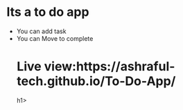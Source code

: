 <h1>Its a to do app</h1>
<ul>
  <li>You can add task</li>
  <li>You can Move to complete</li>

  <h1><b>Live view:</b>https://ashraful-tech.github.io/To-Do-App/ </h1>h1>
  
</ul>
